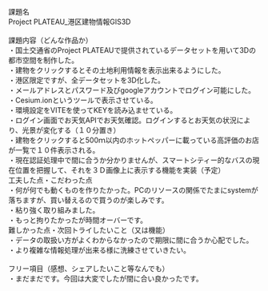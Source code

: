 課題名<BR>
Project PLATEAU_港区建物情報GIS3D<BR>
<BR>
課題内容（どんな作品か）<BR>
・国土交通省のProject PLATEAUで提供されているデータセットを用いて3Dの都市空間を制作した。<BR>
・建物をクリックするとその土地利用情報を表示出来るようにした。<BR>
・港区限定ですが、全データセットを3D化した。<BR>
・メールアドレスとパスワード及びgoogleアカウントでログイン可能にした。<BR>
・Cesium.ionというツールで表示させている。<BR>
・環境設定をVITEを使ってKEYを読み込ませている。<BR>
・ログイン画面でお天気APIでお天気確認。ログインするとお天気の状況により、光景が変化する（１０分置き）<BR>
・建物をクリックすると500ｍ以内のホットペッパーに載っている高評価のお店が一覧で１０件表示される。<BR>
・現在認証処理中で間に合うか分かりませんが、スマートシティー的なバスの現在位置を把握して、それを３Ｄ画像上に表示する機能を実装（予定）
<BR>
工夫した点・こだわった点<BR>
・何が何でも動くものを作りたかった。PCのリソースの関係でたまにsystemが落ちますが、買い替えるので買うのが楽しみです。<BR>
・粘り強く取り組みました。<BR>
・もっと拘りたかったが時間オーバーです。
<BR>
難しかった点・次回トライしたいこと（又は機能）<BR>
・データの取扱い方がよくわからなかったので期限に間に合うか心配でした。<BR>
・より複雑な情報処理が出来る様に洗練させていきたい。<BR>
<BR>
フリー項目（感想、シェアしたいこと等なんでも）<BR>
・まだまだです。今回は大変でしたが間に合い良かったです。